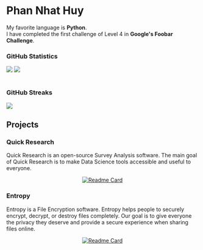 Phan Nhat Huy
===
My favorite language is **Python**.
<br>I have completed the first challenge of Level 4 in **Google's Foobar Challenge**.<br>

<h3>GitHub Statistics</h3>
<div align="left">
<a href="https://github.com/pnhathuy07"><img src="https://github-readme-stats.vercel.app/api?username=pnhathuy07&show_icons=true&show_icons=true&theme=buefy&count_private=true&cache_seconds=1800&line_height=24"></a>
<a href="https://github.com/pnhathuy07"><img src="https://github-readme-stats.vercel.app/api/top-langs/?username=pnhathuy07&show_icons=true&theme=buefy&layout=compact&cache_seconds=1800&langs_count=8"></a></div><br>
<h3>GitHub Streaks</h3>
<div align="left">
<a href="https://github.com/pnhathuy07"><img src="https://github-readme-streak-stats.herokuapp.com/?user=pnhathuy07"></a>
</div>

Projects
---

<h3>Quick Research</h3>

Quick Research is an open-source Survey Analysis software. The main goal of Quick Research is to make Data Science tools accessible and useful to everyone.

<div align="center">
  
  [![Readme Card](https://github-readme-stats.vercel.app/api/pin/?username=pnhathuy07&repo=quick-research&show_owner=True)](https://github.com/pnhathuy07/quick-research)
  
</div>

<h3>Entropy</h3>

Entropy is a File Encryption software. Entropy helps people to securely encrypt, decrypt, or destroy files completely. Our goal is to give everyone the privacy they deserve and 
provide a secure experience when sharing files online.

<div align="center">
  
  [![Readme Card](https://github-readme-stats.vercel.app/api/pin/?username=pnhathuy07&repo=entropy&show_owner=True)](https://github.com/pnhathuy07/entropy)
  
</div>
